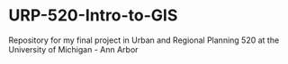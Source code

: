 # URP-520-Intro-to-GIS
Repository for my final project in Urban and Regional Planning 520 at the University of Michigan - Ann Arbor

